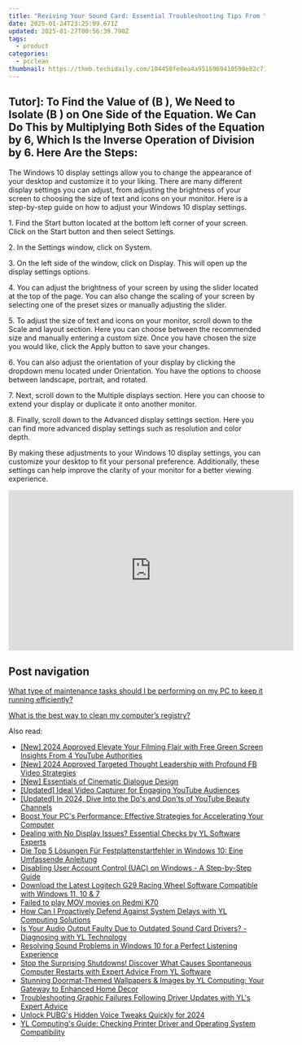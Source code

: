 ```yaml
---
title: "Reviving Your Sound Card: Essential Troubleshooting Tips From YL Tech Experts | YL Computing Support"
date: 2025-01-24T23:25:09.671Z
updated: 2025-01-27T00:56:39.790Z
tags:
  - product
categories:
  - pcclean
thumbnail: https://thmb.techidaily.com/104450fe8ea4a9516969410598e82c71d2951cffe9ee598f36dc42477a8a3193.jpg
---
```


## Tutor]: To Find the Value of \(B \), We Need to Isolate \(B \) on One Side of the Equation. We Can Do This by Multiplying Both Sides of the Equation by 6, Which Is the Inverse Operation of Division by 6. Here Are the Steps:

The Windows 10 display settings allow you to change the appearance of your desktop and customize it to your liking. There are many different display settings you can adjust, from adjusting the brightness of your screen to choosing the size of text and icons on your monitor. Here is a step-by-step guide on how to adjust your Windows 10 display settings. 

1\. Find the Start button located at the bottom left corner of your screen. Click on the Start button and then select Settings.

2\. In the Settings window, click on System.

3\. On the left side of the window, click on Display. This will open up the display settings options. 

4\. You can adjust the brightness of your screen by using the slider located at the top of the page. You can also change the scaling of your screen by selecting one of the preset sizes or manually adjusting the slider.

5\. To adjust the size of text and icons on your monitor, scroll down to the Scale and layout section. Here you can choose between the recommended size and manually entering a custom size. Once you have chosen the size you would like, click the Apply button to save your changes.

6\. You can also adjust the orientation of your display by clicking the dropdown menu located under Orientation. You have the options to choose between landscape, portrait, and rotated.

7\. Next, scroll down to the Multiple displays section. Here you can choose to extend your display or duplicate it onto another monitor.

8\. Finally, scroll down to the Advanced display settings section. Here you can find more advanced display settings such as resolution and color depth. 

By making these adjustments to your Windows 10 display settings, you can customize your desktop to fit your personal preference. Additionally, these settings can help improve the clarity of your monitor for a better viewing experience.

<!-- affiliate ads begin -->
<iframe width="560" height="315" src="https://www.youtube.com/embed/Jng92DT1n_Y?si=LvxQhsEJoymsM2iZ" title="YouTube video player" frameborder="0" allow="accelerometer; autoplay; clipboard-write; encrypted-media; gyroscope; picture-in-picture; web-share" referrerpolicy="strict-origin-when-cross-origin" allowfullscreen></iframe>
<!-- affiliate ads end -->

## Post navigation

[What type of maintenance tasks should I be performing on my PC to keep it running efficiently?](https://tools.techidaily.com/pcclean/products/)

[What is the best way to clean my computer’s registry?](https://tools.techidaily.com/pcclean/products/)

<ins class="adsbygoogle"
     style="display:block"
     data-ad-format="autorelaxed"
     data-ad-client="ca-pub-7571918770474297"
     data-ad-slot="1223367746"></ins>

<ins class="adsbygoogle"
     style="display:block"
     data-ad-client="ca-pub-7571918770474297"
     data-ad-slot="8358498916"
     data-ad-format="auto"
     data-full-width-responsive="true"></ins>

<span class="atpl-alsoreadstyle">Also read:</span>
<div><ul>
<li><a href="https://youtube-web.techidaily.com/024-approved-elevate-your-filming-flair-with-free-green-screen-insights-from-4-youtube-authorities/"><u>[New] 2024 Approved Elevate Your Filming Flair with Free Green Screen Insights From 4 YouTube Authorities</u></a></li>
<li><a href="https://facebook-video-content.techidaily.com/new-2024-approved-targeted-thought-leadership-with-profound-fb-video-strategies/"><u>[New] 2024 Approved Targeted Thought Leadership with Profound FB Video Strategies</u></a></li>
<li><a href="https://fox-http.techidaily.com/new-essentials-of-cinematic-dialogue-design/"><u>[New] Essentials of Cinematic Dialogue Design</u></a></li>
<li><a href="https://facebook-record-videos.techidaily.com/updated-ideal-video-capturer-for-engaging-youtube-audiences/"><u>[Updated] Ideal Video Capturer for Engaging YouTube Audiences</u></a></li>
<li><a href="https://facebook-video-footage.techidaily.com/updated-in-2024-dive-into-the-dos-and-donts-of-youtube-beauty-channels/"><u>[Updated] In 2024, Dive Into the Do's and Don'ts of YouTube Beauty Channels</u></a></li>
<li><a href="https://win-cloud.techidaily.com/boost-your-pcs-performance-effective-strategies-for-accelerating-your-computer/"><u>Boost Your PC's Performance: Effective Strategies for Accelerating Your Computer</u></a></li>
<li><a href="https://win-cloud.techidaily.com/dealing-with-no-display-issues-essential-checks-by-yl-software-experts/"><u>Dealing with No Display Issues? Essential Checks by YL Software Experts</u></a></li>
<li><a href="https://discover-community.techidaily.com/die-top-5-losungen-fur-festplattenstartfehler-in-windows-10-eine-umfassende-anleitung/"><u>Die Top 5 Lösungen Für Festplattenstartfehler in Windows 10: Eine Umfassende Anleitung</u></a></li>
<li><a href="https://win-cloud.techidaily.com/disabling-user-account-control-uac-on-windows-a-step-by-step-guide/"><u>Disabling User Account Control (UAC) on Windows - A Step-by-Step Guide</u></a></li>
<li><a href="https://driver-download.techidaily.com/download-the-latest-logitech-g29-racing-wheel-software-compatible-with-windows-11-10-and-7/"><u>Download the Latest Logitech G29 Racing Wheel Software Compatible with Windows 11, 10 & 7</u></a></li>
<li><a href="https://phone-solutions.techidaily.com/failed-to-play-mov-movies-on-redmi-k70-by-aiseesoft-video-converter-play-mov-on-android/"><u>Failed to play MOV movies on Redmi K70</u></a></li>
<li><a href="https://win-cloud.techidaily.com/how-can-i-proactively-defend-against-system-delays-with-yl-computing-solutions/"><u>How Can I Proactively Defend Against System Delays with YL Computing Solutions</u></a></li>
<li><a href="https://win-cloud.techidaily.com/is-your-audio-output-faulty-due-to-outdated-sound-card-drivers-diagnosing-with-yl-technology/"><u>Is Your Audio Output Faulty Due to Outdated Sound Card Drivers? - Diagnosing with YL Technology</u></a></li>
<li><a href="https://sound-issues.techidaily.com/resolving-sound-problems-in-windows-10-for-a-perfect-listening-experience/"><u>Resolving Sound Problems in Windows 10 for a Perfect Listening Experience</u></a></li>
<li><a href="https://win-cloud.techidaily.com/stop-the-surprising-shutdowns-discover-what-causes-spontaneous-computer-restarts-with-expert-advice-from-yl-software/"><u>Stop the Surprising Shutdowns! Discover What Causes Spontaneous Computer Restarts with Expert Advice From YL Software</u></a></li>
<li><a href="https://win-cloud.techidaily.com/stunning-doormat-themed-wallpapers-and-images-by-yl-computing-your-gateway-to-enhanced-home-decor/"><u>Stunning Doormat-Themed Wallpapers & Images by YL Computing: Your Gateway to Enhanced Home Decor</u></a></li>
<li><a href="https://win-cloud.techidaily.com/troubleshooting-graphic-failures-following-driver-updates-with-yls-expert-advice/"><u>Troubleshooting Graphic Failures Following Driver Updates with YL's Expert Advice</u></a></li>
<li><a href="https://some-approaches.techidaily.com/unlock-pubgs-hidden-voice-tweaks-quickly-for-2024/"><u>Unlock PUBG's Hidden Voice Tweaks Quickly for 2024</u></a></li>
<li><a href="https://win-cloud.techidaily.com/yl-computings-guide-checking-printer-driver-and-operating-system-compatibility/"><u>YL Computing's Guide: Checking Printer Driver and Operating System Compatibility</u></a></li>
</ul></div>

